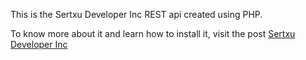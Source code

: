 This is the Sertxu Developer Inc REST api created using PHP.

To know more about it and learn how to install it, visit the post [Sertxu Developer Inc](https://www.sertxudeveloper.com/blog/sertxu-developer-inc)